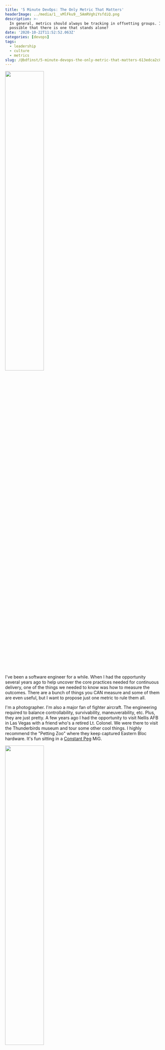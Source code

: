 ```yaml
---
title: '5 Minute DevOps: The Only Metric That Matters'
headerImage: ../media/1__vMlFku9__5AmRVghiYsfdiQ.png
description: >-
  In general, metrics should always be tracking in offsetting groups. Is it
  possible that there is one that stands alone?
date: '2020-10-22T11:52:52.063Z'
categories: [devops]
tags: 
  - leadership
  - culture
  - metrics
slug: /@bdfinst/5-minute-devops-the-only-metric-that-matters-613edca2c84
---
```


<img src="../media/1__vMlFku9__5AmRVghiYsfdiQ.png" width="50%"></img>

I've been a software engineer for a while. When I had the opportunity several years ago to help uncover the core practices needed for continuous delivery, one of the things we needed to know was how to measure the outcomes. There are a bunch of things you CAN measure and some of them are even useful, but I want to propose just one metric to rule them all.

I'm a photographer. I'm also a major fan of fighter aircraft. The engineering required to balance controllability, survivability, maneuverability, etc. Plus, they are just pretty. A few years ago I had the opportunity to visit Nellis AFB in Las Vegas with a friend who's a retired Lt. Colonel. We were there to visit the Thunderbirds museum and tour some other cool things. I highly recommend the "Petting Zoo" where they keep captured Eastern Bloc hardware. It's fun sitting in a [Constant Peg](https://www.nationalmuseum.af.mil/Visit/Museum-Exhibits/Fact-Sheets/Display/Article/1682967/constant-peg-secret-migs-in-the-desert/) MiG.

<img src="../media/1__Y1osLtXlYO8qQwyv0Pw2Yg.jpeg" width="50%"></img>

This wasn't an airshow that was open to the public. This was a Tuesday. Our group of five and a grandfather and his grandson were the only people there not working.

<img src="../media/1__dDy__MDDPGWPHY2__f0iGsrA.jpeg" width="50%"></img>

If you've not seen the Thunderbirds before, you should. They clearly demonstrate the outcomes of teams focused on missions they believe in.

<img src="../media/1__k__i0N14U8GD09guPy__ZKaA.jpeg" width="50%"></img>

This is the flight crew. These are the people who get it done. Each of these planes is owned by small teams and all of the teams are here. The airman on the left regular utilities is being evaluated. He joined the team to see how it works so he and they can see if he's a fit. What you're seeing here is the flight crew cheering the two pilots coming out for a practice mission, the same way they do at airshows. You see, they don't go to an airshow and do airshow things and then do something else at home. They are always practicing for the mission. They perform the same tasks the same way every day so they can identify and resolve the unexpected quickly and also always know what the rest of the team will do.

<img src="../media/1__LjNpcixPX5gXC5r__4Jk__vg.jpeg" width="50%"></img>
undefined

This is the Thunderbird's commanding officer. Notice the names of the ground crew on the aircraft. That is the team that owns that aircraft. They let him use it.

<img src="../media/1__MFUVdb3P1AFtaXWrVmNWMA.jpeg" width="50%"></img>
undefined

…and it broke.

When they attempted to deploy TB1, there was an error. They had impressive MTTR. After about 10 minutes of triage, they decided that the required fix would delay things too long, so they spun up the standby aircraft. They know things will break. Failure is a promise. They practice for it. No one was blamed for the failure because failure is a consequence of trying to excel. Because they practice for it instead of trying to prevent it, it took 10 minutes to deploy a fix instead of hours or days of intensive checks to make sure nothing can break. The outcome?

<img src="../media/1__KcECxGU9stIf5eHuQ9l53Q.jpeg" width="50%"></img>

They deployed him in Thunderbird 6.

So what was my takeaway? How does this relate to measuring high performing software development teams? That ground crew knew the mission. They believed in the mission. They had each others' backs to perform the mission. The "new guy" was part of the team, not sidelined. They aren't measured by the number of bolts turned. They are measured by mission readiness. The leading indicator for me of mission readiness is **ownership of the mission**. Ownership means they have the tools and skills they need to accomplish the mission, the ability to make things better, and responsibility for the outcomes.

For me, there is exactly one measurement that I can look at to get insights into the health of the product and the product team.

<img src="../media/1__EYaFPQ5ReuzpT__3ibP__xag.jpeg" width="50%"></img>
undefined

### Pride.

If you want to lead or be part of a team like this, check out my other articles in the "5 Minute DevOps" series. Together we can make every team the team we want to be part of.
